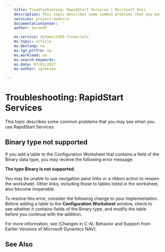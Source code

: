 ```yaml
---
    title: Troubleshooting: RapidStart Services | Microsoft Docs
    description: This topic describes some common problems that you may see when you use RapidStart Services.
    services: project-madeira
    documentationcenter: ''
    author: SorenGP

    ms.service: dynamics365-financials
    ms.topic: article
    ms.devlang: na
    ms.tgt_pltfrm: na
    ms.workload: na
    ms.search.keywords:
    ms.date: 07/01/2017
    ms.author: sgroespe

---
```

# Troubleshooting: RapidStart Services
This topic describes some common problems that you may see when you use RapidStart Services.  

## Binary type not supported  
 If you add a table to the Configuration Worksheet that contains a field of the Binary data type, you may receive the following error message:  

 **The type Binary is not supported.**  

 You may be unable to use navigation pane links or a ribbon action to reopen the worksheet. Other links, including those to tables listed in the worksheet, also become inoperable.  

 To resolve this error, consider the following change to your implementation. Before adding a table to the **Configuration Worksheet** window, check to see whether it contains fields of the Binary type, and modify the table before you continue with the addition.  

 For more information, see [Changes in C-AL Behavior and Support from Earlier Versions of Microsoft Dynamics NAV].  

## See Also  
